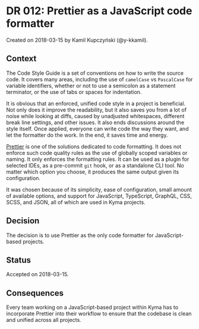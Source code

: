 # DR 012: Prettier as a JavaScript code formatter

Created on 2018-03-15 by Kamil Kupczyński (@y-kkamil).

## Context

The Code Style Guide is a set of conventions on how to write the source code. It covers many areas, including the use of `camelCase` vs `PascalCase` for variable identifiers, whether or not to use a semicolon as a statement terminator, or the use of tabs or spaces for indentation.

It is obvious that an enforced, unified code style in a project is beneficial. Not only does it improve the readability, but it also saves you from a lot of noise while looking at diffs, caused by unadjusted whitespaces, different break line settings, and other issues. It also ends discussions around the style itself. Once applied, everyone can write code the way they want, and let the formatter do the work. In the end, it saves time and energy.

[Prettier](https://prettier.io) is one of the solutions dedicated to code formatting. It does not enforce such code quality rules as the use of globally scoped variables or naming. It only enforces the formatting rules. It can be used as a plugin for selected IDEs, as a pre-commit `git` hook, or as a standalone CLI tool. No matter which option you choose, it produces the same output given its configuration.

It was chosen because of its simplicity, ease of configuration, small amount of available options, and support for JavaScript, TypeScript, GraphQL, CSS, SCSS, and JSON, all of which are used in Kyma projects.

## Decision

The decision is to use Prettier as the only code formatter for JavaScript-based projects.

## Status

Accepted on 2018-03-15.

## Consequences

Every team working on a JavaScript-based project within Kyma has to incorporate Prettier into their workflow to ensure that the codebase is clean and unified across all projects.
